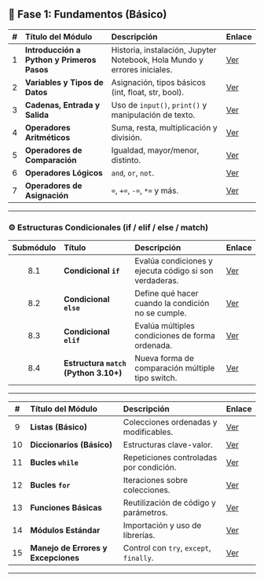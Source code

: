 ## 🎯 **Fase 1: Fundamentos (Básico)**

| **#** | **Título del Módulo**                      | **Descripción**                                                          | **Enlace**                                   |
| :---: | :----------------------------------------- | :----------------------------------------------------------------------- | :------------------------------------------- |
|   1   | **Introducción a Python y Primeros Pasos** | Historia, instalación, Jupyter Notebook, Hola Mundo y errores iniciales. | [Ver](modulo-1/01-introduccion.md)           |
|   2   | **Variables y Tipos de Datos**             | Asignación, tipos básicos (int, float, str, bool).                       | [Ver](modulo-1/02-variables.md)              |
|   3   | **Cadenas, Entrada y Salida**              | Uso de `input()`, `print()` y manipulación de texto.                     | [Ver](modulo-1/03-cadenas.md)                |
|   4   | **Operadores Aritméticos**                 | Suma, resta, multiplicación y división.                                  | [Ver](modulo-1/04-operadores-aritmeticos.md) |
|   5   | **Operadores de Comparación**              | Igualdad, mayor/menor, distinto.                                         | [Ver](modulo-1/05-operadores-comparacion.md) |
|   6   | **Operadores Lógicos**                     | `and`, `or`, `not`.                                                      | [Ver](modulo-1/06-operadores-logicos.md)     |
|   7   | **Operadores de Asignación**               | `=`, `+=`, `-=`, `*=` y más.                                             | [Ver](modulo-1/07-operadores-asignacion.md)  |

---

### ⚙️ **Estructuras Condicionales (if / elif / else / match)**

| **Submódulo** | **Título**                            | **Descripción**                                        | **Enlace**                    |
| :-----------: | :------------------------------------ | :----------------------------------------------------- | :---------------------------- |
|      8.1      | **Condicional `if`**                  | Evalúa condiciones y ejecuta código si son verdaderas. | [Ver](modulo-1/08.1-if.md)    |
|      8.2      | **Condicional `else`**                | Define qué hacer cuando la condición no se cumple.     | [Ver](modulo-1/08.2-else.md)  |
|      8.3      | **Condicional `elif`**                | Evalúa múltiples condiciones de forma ordenada.        | [Ver](modulo-1/08.3-elif.md)  |
|      8.4      | **Estructura `match` (Python 3.10+)** | Nueva forma de comparación múltiple tipo switch.       | [Ver](modulo-1/08.4-match.md) |

---

| **#** | **Título del Módulo**               | **Descripción**                         | **Enlace**                         |
| :---: | :---------------------------------- | :-------------------------------------- | :--------------------------------- |
|   9   | **Listas (Básico)**                 | Colecciones ordenadas y modificables.   | [Ver](modulo-1/09-listas.md)       |
|   10  | **Diccionarios (Básico)**           | Estructuras clave-valor.                | [Ver](modulo-1/10-diccionarios.md) |
|   11  | **Bucles `while`**                  | Repeticiones controladas por condición. | [Ver](modulo-1/11-while.md)        |
|   12  | **Bucles `for`**                    | Iteraciones sobre colecciones.          | [Ver](modulo-1/12-for.md)          |
|   13  | **Funciones Básicas**               | Reutilización de código y parámetros.   | [Ver](modulo-1/13-funciones.md)    |
|   14  | **Módulos Estándar**                | Importación y uso de librerías.         | [Ver](modulo-1/14-modulos.md)      |
|   15  | **Manejo de Errores y Excepciones** | Control con `try`, `except`, `finally`. | [Ver](modulo-1/15-errores.md)      |

---



